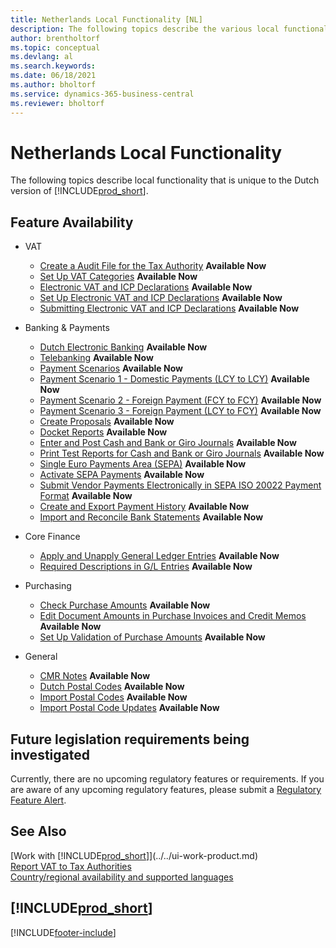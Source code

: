 ```yaml
---
title: Netherlands Local Functionality [NL]
description: The following topics describe the various local functionality in the Dutch version of Business Central.
author: brentholtorf
ms.topic: conceptual
ms.devlang: al
ms.search.keywords:
ms.date: 06/18/2021
ms.author: bholtorf
ms.service: dynamics-365-business-central
ms.reviewer: bholtorf
---
```

# Netherlands Local Functionality

The following topics describe local functionality that is unique to the Dutch version of [!INCLUDE[prod_short](../../includes/prod_short.md)].  

## Feature Availability  

* VAT
    * [Create a Audit File for the Tax Authority](how-to-create-an-audit-file-for-the-tax-authority.md) **Available Now**
    * [Set Up VAT Categories](how-to-set-up-vat-categories.md) **Available Now**
    * [Electronic VAT and ICP Declarations](electronic-vat-and-icp-declarations.md) **Available Now**
    * [Set Up Electronic VAT and ICP Declarations](how-to-set-up-electronic-vat-and-icp-declarations.md) **Available Now**
    * [Submitting Electronic VAT and ICP Declarations](electronic-vat-and-icp-declarations.md) **Available Now**

* Banking & Payments
    * [Dutch Electronic Banking](dutch-electronic-banking.md) **Available Now**
    * [Telebanking](telebanking.md) **Available Now**
    * [Payment Scenarios](payment-scenarios.md) **Available Now**
    * [Payment Scenario 1 - Domestic Payments (LCY to LCY)](payment-scenario-1-domestic-payments-lcy-to-lcy-.md) **Available Now**  
    * [Payment Scenario 2 - Foreign Payment (FCY to FCY)](payment-scenario-2-foreign-payment-fcy-to-fcy-.md) **Available Now**  
    * [Payment Scenario 3 - Foreign Payment (LCY  to FCY)](payment-scenario-3-foreign-payment-lcy-to-fcy-.md) **Available Now**
    * [Create Proposals](how-to-create-proposals.md) **Available Now**
    * [Docket Reports](docket-reports.md) **Available Now**
    * [Enter and Post Cash and Bank or Giro Journals](how-to-enter-and-post-cash-and-bank-or-giro-journals.md) **Available Now**
    * [Print Test Reports for Cash and Bank or Giro Journals](how-to-print-the-test-reports-for-cash-and-bank-or-giro-journals.md) **Available Now**
    * [Single Euro Payments Area (SEPA)](single-euro-payments-area-sepa-.md) **Available Now**
    * [Activate SEPA Payments](how-to-activate-sepa-payments.md) **Available Now**
    * [Submit Vendor Payments Electronically in SEPA ISO 20022 Payment Format](how-to-submit-vendor-payments-electronically-in-sepa-iso-20022-payment-format.md) **Available Now**
    * [Create and Export Payment History](how-to-create-and-export-payment-history.md) **Available Now**
    * [Import and Reconcile Bank Statements](how-to-import-and-reconcile-bank-statements.md) **Available Now**

* Core Finance
    * [Apply and Unapply General Ledger Entries](how-to-apply-and-unapply-general-ledger-entries.md) **Available Now**
    * [Required Descriptions in G/L Entries](required-descriptions-in-g-l-entry.md) **Available Now**

* Purchasing
    * [Check Purchase Amounts](check-purchase-amounts.md) **Available Now**
    * [Edit Document Amounts in Purchase Invoices and Credit Memos](how-to-edit-document-amounts-in-purchase-invoices-and-credit-memos.md) **Available Now**  
    * [Set Up Validation of Purchase Amounts](how-to-set-up-validation-of-purchase-amounts.md) **Available Now**

* General
    * [CMR Notes](cmr-notes.md) **Available Now**
    * [Dutch Postal Codes](dutch-post-codes.md) **Available Now**
    * [Import Postal Codes](how-to-import-post-codes.md) **Available Now**
    * [Import Postal Code Updates](how-to-import-post-code-updates.md) **Available Now**  

## Future legislation requirements being investigated

Currently, there are no upcoming regulatory features or requirements. If you are aware of any upcoming regulatory features, please submit a [Regulatory Feature Alert](https://forms.office.com/pages/responsepage.aspx?id=v4j5cvGGr0GRqy180BHbRwkeauYiJKZOpJ0CtKuVmJlURURaMlQ4Rk05UFY4NkVEOTA0MUU5WThXSC4u).

## See Also

[Work with [!INCLUDE[prod_short](../../includes/prod_short.md)]](../../ui-work-product.md)  
[Report VAT to Tax Authorities](../../finance-how-report-vat.md)  
[Country/regional availability and supported languages](/dynamics365/business-central/dev-itpro/compliance/apptest-countries-and-translations)  

## [!INCLUDE[prod_short](../../includes/free_trial_md.md)]  


[!INCLUDE[footer-include](../../includes/footer-banner.md)]
